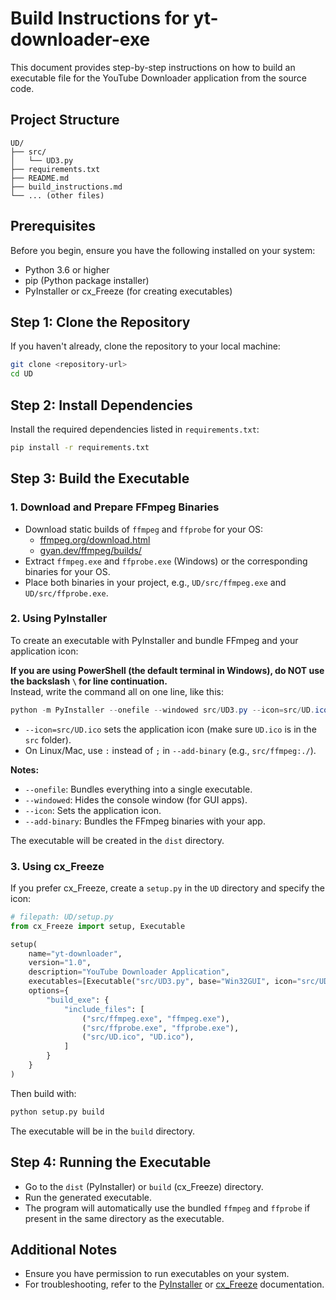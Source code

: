 # Build Instructions for yt-downloader-exe

This document provides step-by-step instructions on how to build an executable file for the YouTube Downloader application from the source code.

## Project Structure

```
UD/
├── src/
│   └── UD3.py
├── requirements.txt
├── README.md
├── build_instructions.md
└── ... (other files)
```

## Prerequisites

Before you begin, ensure you have the following installed on your system:

- Python 3.6 or higher
- pip (Python package installer)
- PyInstaller or cx_Freeze (for creating executables)

## Step 1: Clone the Repository

If you haven't already, clone the repository to your local machine:

```bash
git clone <repository-url>
cd UD
```

## Step 2: Install Dependencies

Install the required dependencies listed in `requirements.txt`:

```bash
pip install -r requirements.txt
```

## Step 3: Build the Executable

### 1. Download and Prepare FFmpeg Binaries

- Download static builds of `ffmpeg` and `ffprobe` for your OS:
  - [ffmpeg.org/download.html](https://ffmpeg.org/download.html)
  - [gyan.dev/ffmpeg/builds/](https://www.gyan.dev/ffmpeg/builds/)
- Extract `ffmpeg.exe` and `ffprobe.exe` (Windows) or the corresponding binaries for your OS.
- Place both binaries in your project, e.g., `UD/src/ffmpeg.exe` and `UD/src/ffprobe.exe`.

### 2. Using PyInstaller

To create an executable with PyInstaller and bundle FFmpeg and your application icon:

**If you are using PowerShell (the default terminal in Windows), do NOT use the backslash `\` for line continuation.**  
Instead, write the command all on one line, like this:

```powershell
python -m PyInstaller --onefile --windowed src/UD3.py --icon=src/UD.ico --add-binary "src/ffmpeg.exe;." --add-binary "src/ffprobe.exe;."
```

- `--icon=src/UD.ico` sets the application icon (make sure `UD.ico` is in the `src` folder).
- On Linux/Mac, use `:` instead of `;` in `--add-binary` (e.g., `src/ffmpeg:./`).

**Notes:**
- `--onefile`: Bundles everything into a single executable.
- `--windowed`: Hides the console window (for GUI apps).
- `--icon`: Sets the application icon.
- `--add-binary`: Bundles the FFmpeg binaries with your app.

The executable will be created in the `dist` directory.

### 3. Using cx_Freeze

If you prefer cx_Freeze, create a `setup.py` in the `UD` directory and specify the icon:

```python
# filepath: UD/setup.py
from cx_Freeze import setup, Executable

setup(
    name="yt-downloader",
    version="1.0",
    description="YouTube Downloader Application",
    executables=[Executable("src/UD3.py", base="Win32GUI", icon="src/UD.ico")],
    options={
        "build_exe": {
            "include_files": [
                ("src/ffmpeg.exe", "ffmpeg.exe"),
                ("src/ffprobe.exe", "ffprobe.exe"),
                ("src/UD.ico", "UD.ico"),
            ]
        }
    }
)
```

Then build with:

```bash
python setup.py build
```

The executable will be in the `build` directory.

## Step 4: Running the Executable

- Go to the `dist` (PyInstaller) or `build` (cx_Freeze) directory.
- Run the generated executable.
- The program will automatically use the bundled `ffmpeg` and `ffprobe` if present in the same directory as the executable.

## Additional Notes

- Ensure you have permission to run executables on your system.
- For troubleshooting, refer to the [PyInstaller](https://pyinstaller.org/) or [cx_Freeze](https://cx-freeze.readthedocs.io/) documentation.
